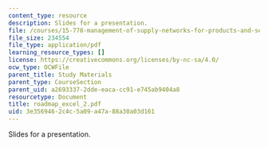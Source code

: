 ```yaml
---
content_type: resource
description: Slides for a presentation.
file: /courses/15-778-management-of-supply-networks-for-products-and-services-summer-2004/3e3569462c4c5a09a47a88a30a03d161_roadmap_excel_2.pdf
file_size: 234554
file_type: application/pdf
learning_resource_types: []
license: https://creativecommons.org/licenses/by-nc-sa/4.0/
ocw_type: OCWFile
parent_title: Study Materials
parent_type: CourseSection
parent_uid: a2693337-2dde-eaca-cc91-e745ab9404a8
resourcetype: Document
title: roadmap_excel_2.pdf
uid: 3e356946-2c4c-5a09-a47a-88a30a03d161
---
```

Slides for a presentation.